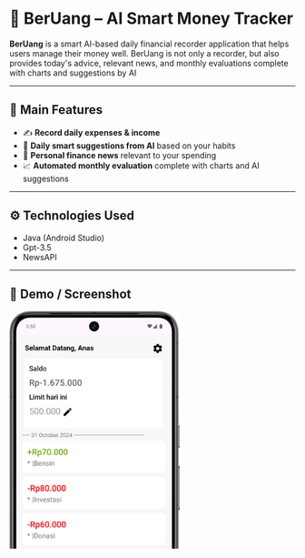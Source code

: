 # 💸 BerUang – AI Smart Money Tracker
 
**BerUang** is a smart AI-based daily financial recorder application that helps users manage their money well. BerUang is not only a recorder, but also provides today's advice, relevant news, and monthly evaluations complete with charts and suggestions by AI

---

## 📲 Main Features
- ✍️ **Record daily expenses & income**
- 🤖 **Daily smart suggestions from AI** based on your habits
- 📰 **Personal finance news** relevant to your spending
- 📈 **Automated monthly evaluation** complete with charts and AI suggestions

---

## ⚙️ Technologies Used
- Java (Android Studio)
- Gpt-3.5
- NewsAPI

---

## 📱 Demo / Screenshot
<img src="screenshot/dashboard.png" alt="Dashboard" width="300"/>
